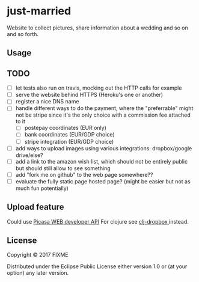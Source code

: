 # just-married

Website to collect pictures, share information about a wedding and so on and so forth.

## Usage

## TODO

- [ ] let tests also run on travis, mocking out the HTTP calls for example
- [ ] serve the website behind HTTPS (Heroku's one or another)
- [ ] register a nice DNS name
- [ ] handle different ways to do the payment, where the "preferrable" might not be stripe since it's the only choice with a commission fee attached to it
  - [ ] postepay coordinates (EUR only)
  - [ ] bank coordinates (EUR/GDP choice)
  - [ ] stripe integration (EUR/GDP choice)

- [ ] add ways to upload images using various integrations: dropbox/google drive/else?
- [ ] add a link to the amazon wish list, which should not be entirely public
      but should still allow to see something
- [ ] add "fork me on github" to the web page somewhere??
- [ ] evaluate the fully static page hosted page?
      (might be easier but not as much fun potentially)

## Upload feature

Could use [Picasa WEB developer API](https://developers.google.com/picasa-web/) 
For clojure see [clj-dropbox ](https://github.com/aria42/clj-dropbox) instead.

## License

Copyright © 2017 FIXME

Distributed under the Eclipse Public License either version 1.0 or (at
your option) any later version.
